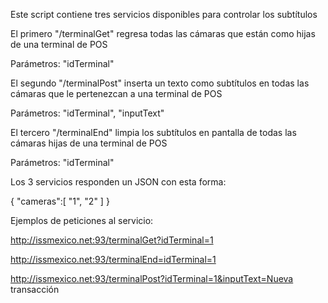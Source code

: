 Este script contiene tres servicios disponibles para controlar los subtítulos


El primero "/terminalGet" regresa todas las cámaras que están como hijas de una terminal de POS

Parámetros: "idTerminal"


El segundo "/terminalPost" inserta un texto como subtítulos en todas las cámaras que le pertenezcan a una terminal de POS

Parámetros: "idTerminal", "inputText"


El tercero "/terminalEnd" limpia los subtítulos en pantalla de todas las cámaras hijas de una terminal de POS

Parámetros: "idTerminal"



Los 3 servicios responden un JSON con esta forma:

{
"cameras":[
    "1",
    "2"
]
}



Ejemplos de peticiones al servicio:

http://issmexico.net:93/terminalGet?idTerminal=1

http://issmexico.net:93/terminalEnd=idTerminal=1

http://issmexico.net:93/terminalPost?idTerminal=1&inputText=Nueva transacción